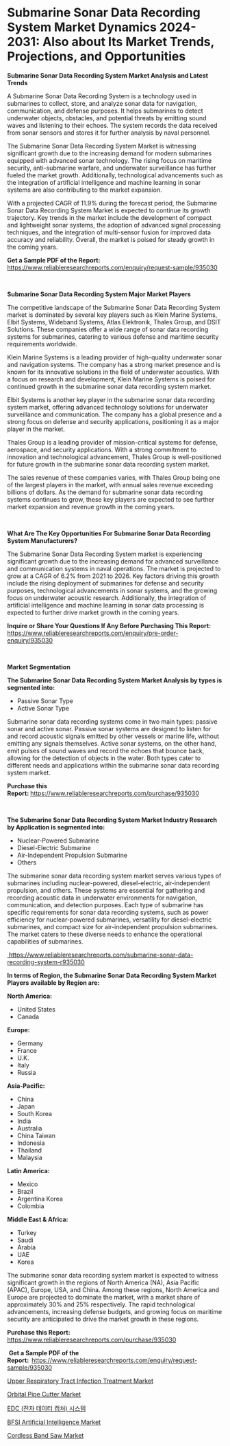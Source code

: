 <p><h1>Submarine Sonar Data Recording System Market Dynamics 2024-2031: Also about Its Market Trends, Projections, and Opportunities</h1></p><p><strong>Submarine Sonar Data Recording System Market Analysis and Latest Trends</strong></p>
<p><p>A Submarine Sonar Data Recording System is a technology used in submarines to collect, store, and analyze sonar data for navigation, communication, and defense purposes. It helps submarines to detect underwater objects, obstacles, and potential threats by emitting sound waves and listening to their echoes. The system records the data received from sonar sensors and stores it for further analysis by naval personnel.</p><p>The Submarine Sonar Data Recording System Market is witnessing significant growth due to the increasing demand for modern submarines equipped with advanced sonar technology. The rising focus on maritime security, anti-submarine warfare, and underwater surveillance has further fueled the market growth. Additionally, technological advancements such as the integration of artificial intelligence and machine learning in sonar systems are also contributing to the market expansion.</p><p>With a projected CAGR of 11.9% during the forecast period, the Submarine Sonar Data Recording System Market is expected to continue its growth trajectory. Key trends in the market include the development of compact and lightweight sonar systems, the adoption of advanced signal processing techniques, and the integration of multi-sensor fusion for improved data accuracy and reliability. Overall, the market is poised for steady growth in the coming years.</p></p>
<p><strong>Get a Sample PDF of the Report:&nbsp;</strong> <a href="https://www.reliableresearchreports.com/enquiry/request-sample/935030">https://www.reliableresearchreports.com/enquiry/request-sample/935030</a></p>
<p>&nbsp;</p>
<p><strong>Submarine Sonar Data Recording System Major Market Players</strong></p>
<p><p>The competitive landscape of the Submarine Sonar Data Recording System market is dominated by several key players such as Klein Marine Systems, Elbit Systems, Wideband Systems, Atlas Elektronik, Thales Group, and DSIT Solutions. These companies offer a wide range of sonar data recording systems for submarines, catering to various defense and maritime security requirements worldwide.</p><p>Klein Marine Systems is a leading provider of high-quality underwater sonar and navigation systems. The company has a strong market presence and is known for its innovative solutions in the field of underwater acoustics. With a focus on research and development, Klein Marine Systems is poised for continued growth in the submarine sonar data recording system market.</p><p>Elbit Systems is another key player in the submarine sonar data recording system market, offering advanced technology solutions for underwater surveillance and communication. The company has a global presence and a strong focus on defense and security applications, positioning it as a major player in the market.</p><p>Thales Group is a leading provider of mission-critical systems for defense, aerospace, and security applications. With a strong commitment to innovation and technological advancement, Thales Group is well-positioned for future growth in the submarine sonar data recording system market.</p><p>The sales revenue of these companies varies, with Thales Group being one of the largest players in the market, with annual sales revenue exceeding billions of dollars. As the demand for submarine sonar data recording systems continues to grow, these key players are expected to see further market expansion and revenue growth in the coming years.</p></p>
<p>&nbsp;</p>
<p><strong>What Are The Key Opportunities For Submarine Sonar Data Recording System Manufacturers?</strong></p>
<p><p>The Submarine Sonar Data Recording System market is experiencing significant growth due to the increasing demand for advanced surveillance and communication systems in naval operations. The market is projected to grow at a CAGR of 6.2% from 2021 to 2026. Key factors driving this growth include the rising deployment of submarines for defense and security purposes, technological advancements in sonar systems, and the growing focus on underwater acoustic research. Additionally, the integration of artificial intelligence and machine learning in sonar data processing is expected to further drive market growth in the coming years.</p></p>
<p><strong>Inquire or Share Your Questions If Any Before Purchasing This Report:</strong> <a href="https://www.reliableresearchreports.com/enquiry/pre-order-enquiry/935030">https://www.reliableresearchreports.com/enquiry/pre-order-enquiry/935030</a></p>
<p>&nbsp;</p>
<p><strong>Market Segmentation</strong></p>
<p><strong>The Submarine Sonar Data Recording System Market Analysis by types is segmented into:</strong></p>
<p><ul><li>Passive Sonar Type</li><li>Active Sonar Type</li></ul></p>
<p><p>Submarine sonar data recording systems come in two main types: passive sonar and active sonar. Passive sonar systems are designed to listen for and record acoustic signals emitted by other vessels or marine life, without emitting any signals themselves. Active sonar systems, on the other hand, emit pulses of sound waves and record the echoes that bounce back, allowing for the detection of objects in the water. Both types cater to different needs and applications within the submarine sonar data recording system market.</p></p>
<p><strong>Purchase this Report:&nbsp;</strong><a href="https://www.reliableresearchreports.com/purchase/935030">https://www.reliableresearchreports.com/purchase/935030</a></p>
<p>&nbsp;</p>
<p><strong>The Submarine Sonar Data Recording System Market Industry Research by Application is segmented into:</strong></p>
<p><ul><li>Nuclear-Powered Submarine</li><li>Diesel-Electric Submarine</li><li>Air-Independent Propulsion Submarine</li><li>Others</li></ul></p>
<p><p>The submarine sonar data recording system market serves various types of submarines including nuclear-powered, diesel-electric, air-independent propulsion, and others. These systems are essential for gathering and recording acoustic data in underwater environments for navigation, communication, and detection purposes. Each type of submarine has specific requirements for sonar data recording systems, such as power efficiency for nuclear-powered submarines, versatility for diesel-electric submarines, and compact size for air-independent propulsion submarines. The market caters to these diverse needs to enhance the operational capabilities of submarines.</p></p>
<p><a href="https://www.reliableresearchreports.com/submarine-sonar-data-recording-system-r935030">&nbsp;https://www.reliableresearchreports.com/submarine-sonar-data-recording-system-r935030</a></p>
<p><strong>In terms of Region, the Submarine Sonar Data Recording System Market Players available by Region are:</strong></p>
<p>
    <p> <strong> North America: </strong>
        <ul>
            <li>United States</li>
            <li>Canada</li>
        </ul>
        </p> 
    <p> <strong> Europe: </strong>
        <ul>
            <li>Germany</li>
            <li>France</li>
            <li>U.K.</li>
            <li>Italy</li>
            <li>Russia</li>
        </ul>
        </p> 
    <p> <strong> Asia-Pacific: </strong>
        <ul>
            <li>China</li>
            <li>Japan</li>
            <li>South Korea</li>
            <li>India</li>
            <li>Australia</li>
            <li>China Taiwan</li>
            <li>Indonesia</li>
            <li>Thailand</li>
            <li>Malaysia</li>
        </ul>
        </p> 
    <p> <strong> Latin America: </strong>
        <ul>
            <li>Mexico</li>
            <li>Brazil</li>
            <li>Argentina Korea</li>
            <li>Colombia</li>
        </ul>
        </p> 
    <p> <strong> Middle East & Africa: </strong>
        <ul>
            <li>Turkey</li>
            <li>Saudi</li>
            <li>Arabia</li>
            <li>UAE</li>
            <li>Korea</li>
        </ul>
    </p>
    </p>
<p><p>The submarine sonar data recording system market is expected to witness significant growth in the regions of North America (NA), Asia Pacific (APAC), Europe, USA, and China. Among these regions, North America and Europe are projected to dominate the market, with a market share of approximately 30% and 25% respectively. The rapid technological advancements, increasing defense budgets, and growing focus on maritime security are anticipated to drive the market growth in these regions.</p></p>
<p><strong>Purchase this Report: </strong><a href="https://www.reliableresearchreports.com/purchase/935030">https://www.reliableresearchreports.com/purchase/935030</a></p>
<p>&nbsp;<strong>Get a Sample PDF of the Report:&nbsp;&nbsp;</strong><a href="https://www.reliableresearchreports.com/enquiry/request-sample/935030">https://www.reliableresearchreports.com/enquiry/request-sample/935030</a></p>
<p><strong></strong></p>
<p><p><a href="https://github.com/zzflqewx24/Market-Research-Report-List-1/blob/main/upper-respiratory-tract-infection-treatment-market.md">Upper Respiratory Tract Infection Treatment Market</a></p><p><a href="https://medium.com/@colin.paterson6579/global-orbital-pipe-cutter-market-size-is-expected-to-reach-at-a-cagr-of-10-and-this-report-04792febb53c">Orbital Pipe Cutter Market</a></p><p><a href="https://github.com/AnthonyWratten/Market-Research-Report-List-2/blob/main/608427382225.md">EDC (전자 데이터 캡처) 시스템</a></p><p><a href="https://github.com/troySchroederhs/Market-Research-Report-List-1/blob/main/bfsi-artificial-intelligence-market.md">BFSI Artificial Intelligence Market</a></p><p><a href="https://medium.com/@vrahul.reportprime/cordless-band-saw-market-overview-global-market-trends-and-future-prospects-from-2024-to-2031-eda6c9d8133f">Cordless Band Saw Market</a></p></p>